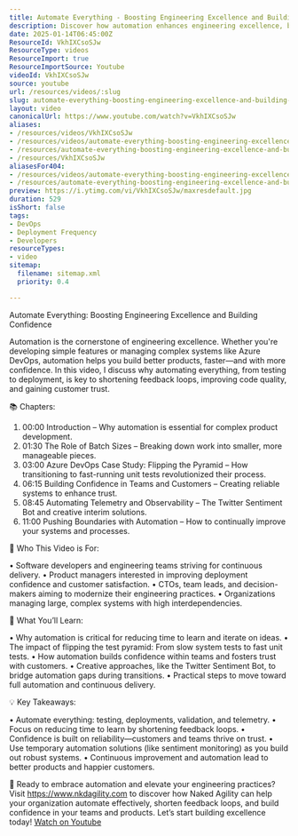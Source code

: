 ```yaml
---
title: Automate Everything - Boosting Engineering Excellence and Building Confidence
description: Discover how automation enhances engineering excellence, boosts confidence, and accelerates product development in this insightful video!
date: 2025-01-14T06:45:00Z
ResourceId: VkhIXCsoSJw
ResourceType: videos
ResourceImport: true
ResourceImportSource: Youtube
videoId: VkhIXCsoSJw
source: youtube
url: /resources/videos/:slug
slug: automate-everything-boosting-engineering-excellence-and-building-confidence
layout: video
canonicalUrl: https://www.youtube.com/watch?v=VkhIXCsoSJw
aliases:
- /resources/videos/VkhIXCsoSJw
- /resources/videos/automate-everything-boosting-engineering-excellence-and-building-confidence
- /resources/automate-everything-boosting-engineering-excellence-and-building-confidence
- /resources/VkhIXCsoSJw
aliasesFor404:
- /resources/videos/automate-everything-boosting-engineering-excellence-and-building-confidence
- /resources/automate-everything-boosting-engineering-excellence-and-building-confidence
preview: https://i.ytimg.com/vi/VkhIXCsoSJw/maxresdefault.jpg
duration: 529
isShort: false
tags:
- DevOps
- Deployment Frequency
- Developers
resourceTypes:
- video
sitemap:
  filename: sitemap.xml
  priority: 0.4

---
```

 Automate Everything: Boosting Engineering Excellence and Building Confidence

Automation is the cornerstone of engineering excellence. Whether you're developing simple features or managing complex systems like Azure DevOps, automation helps you build better products, faster—and with more confidence. In this video, I discuss why automating everything, from testing to deployment, is key to shortening feedback loops, improving code quality, and gaining customer trust.

📚 Chapters:

1. 00:00 Introduction – Why automation is essential for complex product development.
2. 01:30 The Role of Batch Sizes – Breaking down work into smaller, more manageable pieces.
3. 03:00 Azure DevOps Case Study: Flipping the Pyramid – How transitioning to fast-running unit tests revolutionized their process.
4. 06:15 Building Confidence in Teams and Customers – Creating reliable systems to enhance trust.
5. 08:45 Automating Telemetry and Observability – The Twitter Sentiment Bot and creative interim solutions.
6. 11:00 Pushing Boundaries with Automation – How to continually improve your systems and processes.

🎯 Who This Video is For:

• Software developers and engineering teams striving for continuous delivery.
• Product managers interested in improving deployment confidence and customer satisfaction.
• CTOs, team leads, and decision-makers aiming to modernize their engineering practices.
• Organizations managing large, complex systems with high interdependencies.

🌟 What You’ll Learn:

• Why automation is critical for reducing time to learn and iterate on ideas.
• The impact of flipping the test pyramid: From slow system tests to fast unit tests.
• How automation builds confidence within teams and fosters trust with customers.
• Creative approaches, like the Twitter Sentiment Bot, to bridge automation gaps during transitions.
• Practical steps to move toward full automation and continuous delivery.

💡 Key Takeaways:

• Automate everything: testing, deployments, validation, and telemetry.
• Focus on reducing time to learn by shortening feedback loops.
• Confidence is built on reliability—customers and teams thrive on trust.
• Use temporary automation solutions (like sentiment monitoring) as you build out robust systems.
• Continuous improvement and automation lead to better products and happier customers.

🔗 Ready to embrace automation and elevate your engineering practices?
Visit https://www.nkdagility.com to discover how Naked Agility can help your organization automate effectively, shorten feedback loops, and build confidence in your teams and products. Let’s start building excellence today! 
 [Watch on Youtube](https://www.youtube.com/watch?v=VkhIXCsoSJw)
